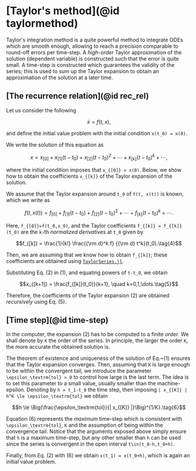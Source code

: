 # [Taylor's method](@id taylormethod)

Taylor's integration method is a quite powerful method to integrate ODEs
which are smooth enough, allowing to reach a precision comparable
to round-off errors per time-step. A *high-order* Taylor approximation
of the solution (dependent variable) is constructed such that the error
is quite small. A time-step is constructed which guarantees
the validity of the series; this is used to sum up the Taylor
expansion to obtain an approximation of the solution at a later time.


## [The recurrence relation](@id rec_rel)

Let us consider the following
```math
\dot{x} = f(t, x),\tag{1}
```
and define the initial value problem with the initial condition
``x(t_0) = x(0)``.

We write the solution of this equation as
```math
x = x_{[0]} + x_{[1]} (t-t_0) + x_{[2]} (t-t_0)^2 + \cdots +
x_{[k]} (t-t_0)^k + \cdots,\tag{2}
```
where the initial condition imposes that ``x_{[0]} = x(0)``. Below, we show how to
obtain the coefficients ``x_{[k]}`` of the Taylor expansion of the solution.

We assume that the Taylor expansion around ``t_0`` of ``f(t, x(t))`` is known,
which we write as
```math
f(t, x(t)) = f_{[0]} + f_{[1]} (t-t_0) + f_{[2]} (t-t_0)^2 + \cdots
+ f_{[k]} (t-t_0)^k + \cdots.\tag{3}
```
Here, ``f_{[0]}=f(t_0,x_0)``, and the Taylor coefficients
``f_{[k]} = f_{[k]}(t_0)`` are the ``k``-th *normalized derivatives* at ``t_0``
given by
```math
f_{[k]} = \frac{1}{k!} \frac{{\rm d}^k f} {{\rm d} t^k}(t_0).\tag{4}
```
Then, we are assuming that we know how to obtain ``f_{[k]}``; these
coefficients are obtained using
[`TaylorSeries.jl`](https://github.com/JuliaDiff/TaylorSeries.jl).

Substituting Eq. (2) in (1), and equating powers
of ``t-t_0``, we obtain
```math
x_{[k+1]} = \frac{f_{[k]}(t_0)}{k+1}, \quad k=0,1,\dots.\tag{5}
```
Therefore, the coefficients of the Taylor expansion (2)
are obtained *recursively* using Eq. (5).


## [Time step](@id time-step)

In the computer, the expansion (2) has to be computed
to a finite *order*. We shall denote by ``K`` the order of the series.
In principle,
the larger the order ``K``, the more accurate the obtained solution is.

The theorem of existence and uniqueness of the solution of
Eq.~(1) ensures that the Taylor expansion converges. Then,
assuming that ``K`` is large enough to be within
the convergent tail, we introduce the parameter ``\epsilon_\textrm{tol} > 0``
to control how large is the last term. The idea is to set this
parameter to a small value, usually smaller than the machine-epsilon.
Denoting by ``h = t_1-t_0`` the time step, then imposing
``| x_{[K]} | h^K \le \epsilon_\textrm{tol}`` we obtain
```math
h \le \Big(\frac{\epsilon_\textrm{tol}}{| x_{[K]} |}\Big)^{1/K}.\tag{6}
```
Equation (6) represents the *maximum* time-step which is
consistent with ``\epsilon_\textrm{tol}``, ``K`` and the assumption of
being within the convergence tail. Notice that the arguments exposed
above simply ensure that ``h`` is a maximum time-step, but any other
smaller than ``h`` can be used since the series is convergent in the
open interval ``t\in(t_0-h,t_0+h)``.

Finally, from Eq. (2) with (6) we
obtain ``x(t_1) = x(t_0+h)``, which is again an initial value problem.

